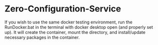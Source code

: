 # Zero-Configuration-Service

If you wish to use the same docker testing environment, run the RunDocker.bat in the terminal with docker desktop open (and properly set up). It will create the container, mount the directory, and install/update necessary packages in the container.